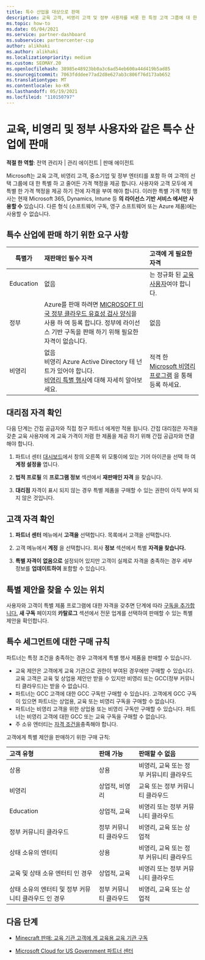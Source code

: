 ```yaml
---
title: 특수 산업을 대상으로 판매
description: 교육 고객, 비영리 고객 및 정부 사용자를 비롯 한 특정 고객 그룹에 대 한 Microsoft의 특별 한 가격 책정 가격에 대해 알아보세요.
ms.topic: how-to
ms.date: 05/04/2021
ms.service: partner-dashboard
ms.subservice: partnercenter-csp
author: alikhaki
ms.author: alikhaki
ms.localizationpriority: medium
ms.custom: SEOMAY.20
ms.openlocfilehash: 38985e48923bb0a3c6ad54eb600a44d419b5ad85
ms.sourcegitcommit: 7063fdddee77ad2d8e627ab3c806f76d173ab652
ms.translationtype: MT
ms.contentlocale: ko-KR
ms.lasthandoff: 05/19/2021
ms.locfileid: "110150797"
---
```

# <a name="sell-to-specialized-industries-like-education-non-profit-and-government-users"></a>교육, 비영리 및 정부 사용자와 같은 특수 산업에 판매

**적절 한 역할**: 전역 관리자 | 관리 에이전트 | 판매 에이전트

Microsoft는 교육 고객, 비영리 고객, 중소기업 및 정부 엔터티를 포함 하 여 고객의 선택 그룹에 대 한 특별 하 고 줄어든 가격 책정을 제공 합니다. 사용자와 고객 모두에 게 특별 한 가격 책정을 제공 하기 전에 자격을 부여 해야 합니다. 이러한 특별 가격 책정 행사는 현재 Microsoft 365, Dynamics, Intune 등 **의 라이선스 기반 서비스 에서만 사용할 수** 있습니다. 다른 형식 (소프트웨어 구독, 영구 소프트웨어 또는 Azure 제품)에는 사용할 수 없습니다.

## <a name="requirements-to-sell-to-specialized-industries"></a>특수 산업에 판매 하기 위한 요구 사항

|**특별가**   |**재판매인 필수 자격**   |**고객에 게 필요한 자격**   |
|----------------------------|:---------------------------------|:------------------------------------------|
|Education   |없음   | 는 정규화 된 [교육 사용자](https://www.microsoftvolumelicensing.com/DocumentSearch.aspx?Mode=3&DocumentTypeId=7)여야 합니다.   |
|정부   |Azure를 판매 하려면 [MICROSOFT 미국 정부 클라우드 유효성 검사 양식](https://azuregov.microsoft.com/csp)을 사용 하 여 등록 합니다. 정부에 라이선스 기반 구독을 판매 하기 위해 필요한 자격이 없습니다.|   없음|
|비영리  |없음<br/> 비영리 Azure Active Directory 테 넌 트가 있어야 합니다.<br/> [비영리 특별 행사](https://assetsprod.microsoft.com/mpn/nonprofit-skus-in-csp-faq.pdf)에 대해 자세히 알아보세요.   |적격 한 [Microsoft 비영리 프로그램](https://nonprofit.microsoft.com/#/register) 을 통해 등록 하세요.   |

## <a name="check-your-reseller-qualifications"></a>대리점 자격 확인

다음 단계는 간접 공급자와 직접 청구 파트너 에게만 적용 됩니다. 간접 대리점은 자격을 갖춘 교육 사용자에 게 교육 가격이 저렴 한 제품을 제공 하기 위해 간접 공급자와 연결 해야 합니다.

1. 파트너 센터 [대시보드](https://partner.microsoft.com/dashboard)에서 창의 오른쪽 위 모퉁이에 있는 기어 아이콘을 선택 하 여 **계정 설정을** 엽니다.

2. **법적 프로필** 의 **프로그램 정보** 섹션에서 **재판매인 자격** 을 찾습니다.

3. **대리점** 자격이 표시 되지 않는 경우 특별 제품을 구매할 수 있는 권한이 아직 부여 되지 않은 것입니다.

## <a name="check-the-customer-qualifications"></a>고객 자격 확인

1. **파트너 센터** 메뉴에서 **고객을** 선택합니다. 목록에서 고객을 선택합니다.

2. 고객 메뉴에서 **계정** 을 선택합니다. 회사 **정보** 섹션에서 특별 **자격을 찾습니다.**

3. **특별 자격이** **없음으로** 설정되어 있지만 고객이 실제로 자격을 충족하는 경우 세부 정보를 **업데이트하여** 포함할 수 있습니다.

## <a name="where-to-find-special-offers"></a>특별 제안을 찾을 수 있는 위치

사용자와 고객이 특별 제품 프로그램에 대한 자격을 갖추면 단계에 따라 [구독을 추가합니다.](create-a-new-subscription.md) **새 구독** 페이지의 **카탈로그** 섹션에서 전문 업계를 선택하여 판매할 수 있는 특별 제안을 확인합니다.

## <a name="purchase-rules-for-special-segments"></a>특수 세그먼트에 대한 구매 규칙

파트너는 특정 조건을 충족하는 경우 고객에게 특별 행사 제품을 판매할 수 있습니다. 

- 교육 제안은 고객에게 교육 기관으로 권한이 부여된 경우에만 구매할 수 있습니다. 교육 고객은 교육 및 상업용 제안만 받을 수 있지만 비영리 또는 GCC(정부 커뮤니티 클라우드)는 받을 수 없습니다.
- 파트너는 GCC 고객에 대한 GCC 구독만 구매할 수 있습니다. 고객에게 GCC 구독이 있으면 파트너는 상업용, 교육 또는 비영리 구독을 구매할 수 없습니다.
- 파트너는 비영리 고객을 위한 상업용 또는 비영리 구독만 구매할 수 있습니다. 파트너는 비영리 고객에 대한 GCC 또는 교육 구독을 구매할 수 없습니다.
- 주 소유 엔터티는 [자격 조건을](https://www.microsoft.com/legal/compliance/anticorruption/criteria)충족해야 합니다.

고객에게 특별 제안을 판매하기 위한 구매 규칙:

|**고객 유형**   |**판매 가능**   |**판매할 수 없음**   |
|:----------------------------|:---------------------------------|:------------------------------------------|
| 상용 |상용 | 비영리, 교육 또는 정부 커뮤니티 클라우드 |
| 비영리 |상업적, 비영리 | 교육 또는 정부 커뮤니티 클라우드 |
| Education |상업적, 교육 | 비영리 또는 정부 커뮤니티 클라우드 |
| 정부 커뮤니티 클라우드 |정부 커뮤니티 클라우드 | 비영리, 교육 또는 상업적 |
| 상태 소유의 엔터티  | 상용  | 비영리, 교육 또는 정부 커뮤니티 클라우드  |
| 교육 및 상태 소유 엔터티 인 경우 | 상업적, 교육 | 비영리 또는 정부 커뮤니티 클라우드 |
| 상태 소유의 엔터티 및 정부 커뮤니티 클라우드 인 경우 | 정부 커뮤니티 클라우드 | 비영리, 교육 또는 상업적 |

## <a name="next-steps"></a>다음 단계

- [Minecraft 판매: 교육 기관 고객에 게 교육용 교육 기관 구독](minecraft-subscriptions.md)

- [Microsoft Cloud for US Government 파트너 센터](partner-center-for-microsoft-us-govt-cloud.md)
